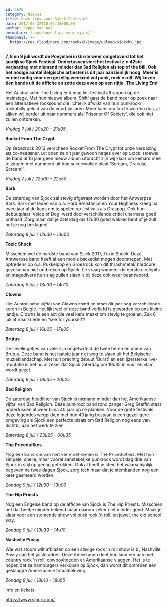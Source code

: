```yaml
---
id: 2676
category: Nieuws
title: Onze tips voor Sjock Festival!
date: 2017-06-22T10:05:34+00:00
author: Seppe Van Ael
permalink: /news/onze-tips-voor-sjock/
thumbnail: >-
  https://res.cloudinary.com/rockxxl/image/upload/sjokckk.jpg
---
```

**7, 8 en 9 juli wordt de Poeyelhei in Gierle weer omgetoverd tot het jaarlijkse Sjock Festival. Ondertussen viert het festival z'n 42ste verjaardag met niemand minder dan Bad Religion als top of the bill. Ook het nodige aantal Belgische artiesten is dit jaar aanzienlijk hoog. Meer is er niet nodig voor een gezellig weekend vol punk, rock n roll. Wij kozen tien bands uit de affiche en zette deze even op een rijtje.**
**The Living End**

Het Australische The Living End mag het festival aftrappen op de mainstage. Met hun nieuwe album 'Shift' gaat de band meer op zoek naar een alternatieve rocksound die lichtelijk afwijkt van hun punkrock/ rockabilly geluid van de voorbije jaren. Meer kans om fan te worden dus, al kijken wij eerder uit naar nummers als 'Prisoner Of Society', die ook niet zullen ontbreken.

_Vrijdag 7 juli / 20u20 – 21u05_



**Rocket From The Crypt**

Op Groezrock 2013 verscheen Rocket From The Crypt tot onze verbazing als co-headliner. Dit doen ze dit jaar gewoon netjes over op Sjock. Hoewel de band al 16 jaar geen nieuw album uitbracht zijn wij klaar om keihard mee te zingen met nummers uit hun succesvolste plaat 'Scream, Dracula, Scream!'.

_Vrijdag 7 juli / 22u00 – 22u50_



**Bark**

De zaterdag van Sjock zal stevig afgetrapt worden door het Antwerpse Bark. Bark met leden van o.a. Hard Resistance en Your Highness kreeg na twee jaar al de kans om te spelen op festivals als Graspop. Ook hun debuutplaat 'Voice of Dog' werd door verschillende critici uitermate goed onthaalt. Zorg maar dat je zaterdag om 12u30 goed wakker bent of je zult het je nog beklagen!

_Zaterdag 8 juli / 12u30 – 13u00_



**Toxic Shock**

Misschien wel de hardste band van Sjock 2017, Toxic Shock. Deze Antwerpse band heeft al een mooie bucketlist mogen doorstrepen. Met optredens op o.a. Pukkelpop en Groezrock kon dit thrashmetal/ hardcore gezelschap niet ontbreken op Sjock. De vraag wanneer de eerste circlepits en stagedivers hun slag zullen slaan is bij deze ook weer beantwoord.

_Zaterdag 8 juli / 13u30 – 14u10_



**Clowns**

Het Australische vijftal van Clowns stond en staat dit jaar nog verschillende keren in België. Het lijkt wel of deze band verliefd is geworden op ons kleine landje. Clowns is een act die veel kans maakt om stevig te groeien. Zak 8 juli af naar Gierle en &#8220;see for yourself&#8221;!

_Zaterdag 8 juli / 16u25 – 17u05_



**Brutus**

De lievelingetjes van vele zijn ongetwijfeld de twee heren en dame van Brutus. Deze band is het laatste jaar niet weg te slaan uit het Belgische muzieklandschap. Met hun prachtig debuut 'Burst' en een ijzersterke live-reputatie is het nu al zeker dat Sjock zaterdag om 19u35 in vuur en vlam wordt gezet.

_Zaterdag 8 juli / 19u35 – 20u25_



**Bad Religion**

De zaterdag headliner van Sjock is niemand minder dan het Amerikaanse vijftal van Bad Religion. Deze punkrock band rond zanger Greg Graffin staat ondertussen al weer bijna 40 jaar op de planken. Voor de grote festivals deze legendes wegpikken met hun 40 jarig bestaan is een gezelligere omgeving als Sjock een perfecte plaats om Bad Religion nog eens van dichtbij aan het werk te zien.

_Zaterdag 8 juli / 23u25 – 00u35_



**The Priceduifkes**

Nog een band die van niet ver moet komen is The Priceduifkes. Met hun simpele, snelle, maar vooral aanstekelijke punkrock wordt dag drie van Sjock in stijl op genag getrokken. Ook al heeft je stem het waarschijnlijk begeven na twee dagen Sjock, zorg toch maar dat je stembanden nog een keer gesmeerd worden.

_Zondag 9 juli / 12u30 – 13u00_



**The Hip Priests**

Nog een Engelse band op de affiche van Sjock is The Hip Priests. Misschien net dat beetje minder bekend maar daarom zeker niet minder goed. Maak je klaar voor een stomende show vol punk rock 'n roll, en jawel, the old school way.

_Zondag 9 juli / 13u30 – 14u10_



**Nashville Pussy**

Wie wat stoom wilt afblazen op een stevige rock 'n roll show is bij Nashville Pussy aan het juiste adres. Deze Amerikanen doet hun land eer aan met country rock 'n roll, cowboyhoeden en Amerikaanse vlaggen. Het is te hopen dat ze hamburgers verkopen op Sjock, dan wordt dit optreden een geslaagde Amerikaanse totaalbeleving.

_Zondag 9 juli / 18u10 – 18u55_



info en tickets:

https://www.sjock.com/
